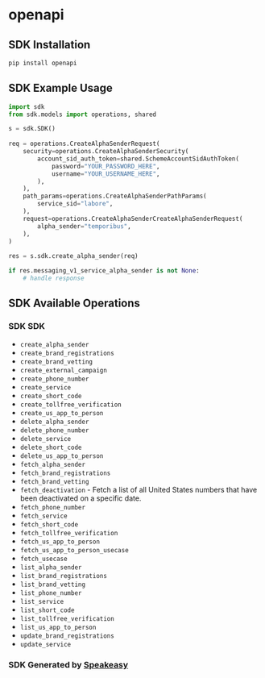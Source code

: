 # openapi

<!-- Start SDK Installation -->
## SDK Installation

```bash
pip install openapi
```
<!-- End SDK Installation -->

<!-- Start SDK Example Usage -->
## SDK Example Usage

```python
import sdk
from sdk.models import operations, shared

s = sdk.SDK()
    
req = operations.CreateAlphaSenderRequest(
    security=operations.CreateAlphaSenderSecurity(
        account_sid_auth_token=shared.SchemeAccountSidAuthToken(
            password="YOUR_PASSWORD_HERE",
            username="YOUR_USERNAME_HERE",
        ),
    ),
    path_params=operations.CreateAlphaSenderPathParams(
        service_sid="labore",
    ),
    request=operations.CreateAlphaSenderCreateAlphaSenderRequest(
        alpha_sender="temporibus",
    ),
)
    
res = s.sdk.create_alpha_sender(req)

if res.messaging_v1_service_alpha_sender is not None:
    # handle response
```
<!-- End SDK Example Usage -->

<!-- Start SDK Available Operations -->
## SDK Available Operations

### SDK SDK

* `create_alpha_sender`
* `create_brand_registrations`
* `create_brand_vetting`
* `create_external_campaign`
* `create_phone_number`
* `create_service`
* `create_short_code`
* `create_tollfree_verification`
* `create_us_app_to_person`
* `delete_alpha_sender`
* `delete_phone_number`
* `delete_service`
* `delete_short_code`
* `delete_us_app_to_person`
* `fetch_alpha_sender`
* `fetch_brand_registrations`
* `fetch_brand_vetting`
* `fetch_deactivation` - Fetch a list of all United States numbers that have been deactivated on a specific date.
* `fetch_phone_number`
* `fetch_service`
* `fetch_short_code`
* `fetch_tollfree_verification`
* `fetch_us_app_to_person`
* `fetch_us_app_to_person_usecase`
* `fetch_usecase`
* `list_alpha_sender`
* `list_brand_registrations`
* `list_brand_vetting`
* `list_phone_number`
* `list_service`
* `list_short_code`
* `list_tollfree_verification`
* `list_us_app_to_person`
* `update_brand_registrations`
* `update_service`

<!-- End SDK Available Operations -->

### SDK Generated by [Speakeasy](https://docs.speakeasyapi.dev/docs/using-speakeasy/client-sdks)
